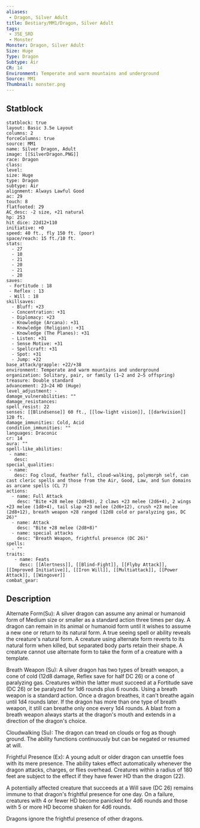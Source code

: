 ```yaml
---
aliases:
 - Dragon, Silver Adult
title: Bestiary/MM1/Dragon, Silver Adult
tags:
 - 35E_SRD
 - Monster
Monster: Dragon, Silver Adult
Size: Huge
Type: Dragon
Subtype: Air
CR: 14
Environment: Temperate and warm mountains and underground
Source: MM1
Thumbnail: monster.png
---
```


## Statblock

```statblock
statblock: true
layout: Basic 3.5e Layout
columns: 2
forceColumns: true
source: MM1 
name: Silver Dragon, Adult
image: [[SilverDragon.PNG]]
race: Dragon
class: 
level: 
size: Huge
type: Dragon
subtype: Air
alignment: Always Lawful Good
ac: 29
touch: 8
flatfooted: 29
AC_desc: -2 size, +21 natural
hp: 253
hit_dice: 22d12+110
initiative: +0
speed: 40 ft., fly 150 ft. (poor)
space/reach: 15 ft./10 ft.
stats:
  - 27
  - 10
  - 21
  - 20
  - 21
  - 20
saves:
 - Fortitude : 18
 - Reflex : 13
 - Will : 18
skillsaves:
  - Bluff: +23
  - Concentration: +31
  - Diplomacy: +23
  - Knowledge (Arcana): +31
  - Knowledge (Religion): +31
  - Knowledge (The Planes): +31
  - Listen: +31
  - Sense Motive: +31
  - Spellcraft: +31
  - Spot: +31
  - Jump: +22
base_attack/grapple: +22/+38
environment: Temperate and warm mountains and underground
organization: Solitary, pair, or family (1–2 and 2–5 offspring)
treasure: Double standard
advancement: 23–24 HD (Huge)
level_adjustment: -
damage_vulnerabilities: ""
damage_resistances: 
spell_resist: 22
senses: [[Blindsense]] 60 ft., [[low-light vision]], [[darkvision]] 120 ft.
damage_immunities: Cold, Acid
condition_immunities: ""
languages: Draconic
cr: 14
aura: ""
spell-like_abilities:
 - name: 
   desc: 
special_qualities:
 - name:
   desc: Fog cloud, feather fall, cloud-walking, polymorph self, can cast cleric spells and those from the Air, Good, Law, and Sun domains as arcane spells (CL 7)
actions:
  - name: Full Attack
    desc: "Bite +28 melee (2d8+8), 2 claws +23 melee (2d6+4), 2 wings +23 melee (1d8+4), tail slap +23 melee (2d6+12), crush +23 melee (2d8+12), breath weapon +28 ranged (12d8 cold or paralyzing gas, DC 26)"
  - name: Attack
    desc: "Bite +28 melee (2d8+8)"
  - name: special attacks
    desc: "Breath Weapon, frightful presence (DC 26)"
spells:
  - ""
traits:
   - name: Feats
     desc: [[Alertness]], [[Blind-Fight]], [[Flyby Attack]], [[Improved Initiative]], [[Iron Will]], [[Multiattack]], [[Power Attack]], [[Wingover]]
combat_gear:  
```

## Description






Alternate Form(Su): A silver dragon can assume any animal or humanoid form of Medium size or smaller as a standard action three times per day. A dragon can remain in its animal or humanoid form until it wishes to assume a new one or return to its natural form. A true seeing spell or ability reveals the creature's natural form. A creature using alternate form reverts to its natural form when killed, but separated body parts retain their shape. A creature cannot use alternate form to take the form of a creature with a template.

Breath Weapon (Su): A silver dragon has two types of breath weapon, a cone of cold (12d8 damage, Reflex save for half DC 26) or a cone of paralyzing gas. Creatures within the latter must succeed at a Fortitude save (DC 26) or be paralyzed for 1d6 rounds plus 6 rounds. Using a breath weapon is a standard action. Once a dragon breathes, it can't breathe again until 1d4 rounds later. If the dragon has more than one type of breath weapon, it still can breathe only once every 1d4 rounds. A blast from a breath weapon always starts at the dragon's mouth and extends in a direction of the dragon's choice.

Cloudwalking (Su): The dragon can tread on clouds or fog as though ground. The ability functions continuously but can be negated or resumed at will.

Frightful Presence (Ex): A young adult or older dragon can unsettle foes with its mere presence. The ability takes effect automatically whenever the dragon attacks, charges, or flies overhead. Creatures within a radius of 180 feet are subject to the effect if they have fewer HD than the dragon (22).

A potentially affected creature that succeeds at a Will save (DC 26) remains immune to that dragon's frightful presence for one day. On a failure, creatures with 4 or fewer HD become panicked for 4d6 rounds and those with 5 or more HD become shaken for 4d6 rounds.

Dragons ignore the frightful presence of other dragons.
